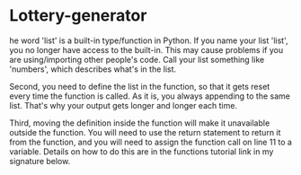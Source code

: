 # Lottery-generator
he word 'list' is a built-in type/function in Python. If you name your list 'list', you no longer have access to the built-in. This may cause problems if you are using/importing other people's code. Call your list something like 'numbers', which describes what's in the list.

Second, you need to define the list in the function, so that it gets reset every time the function is called. As it is, you always appending to the same list. That's why your output gets longer and longer each time.

Third, moving the definition inside the function will make it unavailable outside the function. You will need to use the return statement to return it from the function, and you will need to assign the function call on line 11 to a variable. Details on how to do this are in the functions tutorial link in my signature below.
